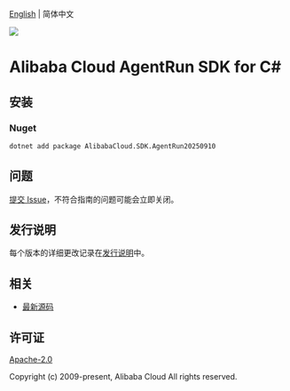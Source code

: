 [English](README.md) | 简体中文

![](https://aliyunsdk-pages.alicdn.com/icons/AlibabaCloud.svg)

# Alibaba Cloud AgentRun SDK for C#

## 安装

### Nuget

```bash
dotnet add package AlibabaCloud.SDK.AgentRun20250910
```

## 问题

[提交 Issue](https://github.com/aliyun/alibabacloud-csharp-sdk/issues/new)，不符合指南的问题可能会立即关闭。

## 发行说明

每个版本的详细更改记录在[发行说明](./ChangeLog.md)中。

## 相关

* [最新源码](https://github.com/aliyun/alibabacloud-csharp-sdk/)

## 许可证

[Apache-2.0](http://www.apache.org/licenses/LICENSE-2.0)

Copyright (c) 2009-present, Alibaba Cloud All rights reserved.

